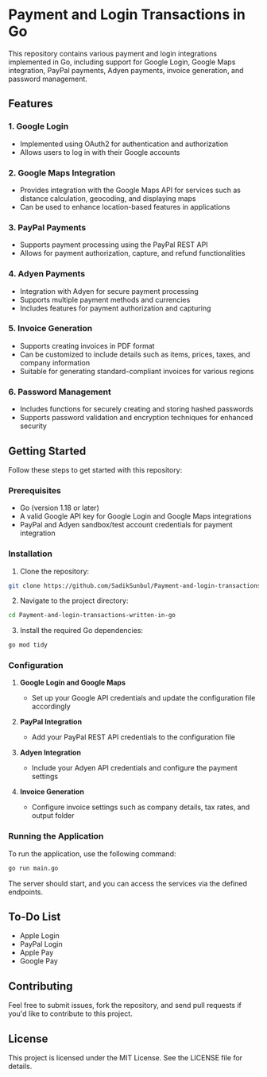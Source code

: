 # Payment and Login Transactions in Go

This repository contains various payment and login integrations implemented in Go, including support for Google Login, Google Maps integration, PayPal payments, Adyen payments, invoice generation, and password management.

## Features

### 1. Google Login
- Implemented using OAuth2 for authentication and authorization
- Allows users to log in with their Google accounts

### 2. Google Maps Integration
- Provides integration with the Google Maps API for services such as distance calculation, geocoding, and displaying maps
- Can be used to enhance location-based features in applications

### 3. PayPal Payments
- Supports payment processing using the PayPal REST API
- Allows for payment authorization, capture, and refund functionalities

### 4. Adyen Payments
- Integration with Adyen for secure payment processing
- Supports multiple payment methods and currencies
- Includes features for payment authorization and capturing

### 5. Invoice Generation
- Supports creating invoices in PDF format
- Can be customized to include details such as items, prices, taxes, and company information
- Suitable for generating standard-compliant invoices for various regions

### 6. Password Management
- Includes functions for securely creating and storing hashed passwords
- Supports password validation and encryption techniques for enhanced security

## Getting Started

Follow these steps to get started with this repository:

### Prerequisites
- Go (version 1.18 or later)
- A valid Google API key for Google Login and Google Maps integrations
- PayPal and Adyen sandbox/test account credentials for payment integration

### Installation

1. Clone the repository:
```bash
git clone https://github.com/SadikSunbul/Payment-and-login-transactions-written-in-go.git
```

2. Navigate to the project directory:
```bash
cd Payment-and-login-transactions-written-in-go
```

3. Install the required Go dependencies:
```bash
go mod tidy
```

### Configuration

1. **Google Login and Google Maps**
   - Set up your Google API credentials and update the configuration file accordingly

2. **PayPal Integration**
   - Add your PayPal REST API credentials to the configuration file

3. **Adyen Integration**
   - Include your Adyen API credentials and configure the payment settings

4. **Invoice Generation**
   - Configure invoice settings such as company details, tax rates, and output folder

### Running the Application

To run the application, use the following command:
```bash
go run main.go
```

The server should start, and you can access the services via the defined endpoints.

## To-Do List
- Apple Login
- PayPal Login
- Apple Pay
- Google Pay


## Contributing

Feel free to submit issues, fork the repository, and send pull requests if you'd like to contribute to this project.

## License

This project is licensed under the MIT License. See the LICENSE file for details.
